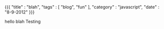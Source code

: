 {{{
  "title" : "blah",
  "tags"  : [ "blog", "fun" ],
  "category" : "javascript",
  "date" : "8-9-2012"
}}}

hello blah <bold>Testing</bold>